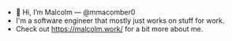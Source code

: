 - 👋 Hi, I’m Malcolm — @mmacomber0
- I'm a software engineer that mostly just works on stuff for work. 
- Check out https://malcolm.work/ for a bit more about me. 

<!---
mmacomber0/mmacomber0 is a ✨ special ✨ repository because its `README.md` (this file) appears on your GitHub profile.
You can click the Preview link to take a look at your changes.
--->
